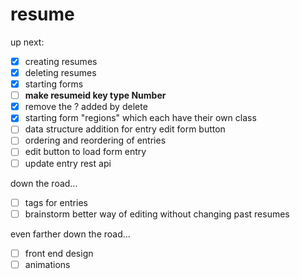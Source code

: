 # resume
up next:
- [x] creating resumes
- [x] deleting resumes
- [x] starting forms
- [ ] **make resumeid key type Number**
- [x] remove the ? added by delete
- [x] starting form "regions" which each have their own class
- [ ] data structure addition for entry edit form button
- [ ] ordering and reordering of entries
- [ ] edit button to load form entry
- [ ] update entry rest api

down the road...
- [ ] tags for entries
- [ ] brainstorm better way of editing without changing past resumes

even farther down the road...
- [ ] front end design
- [ ] animations